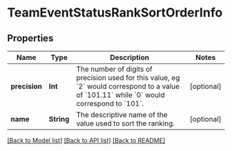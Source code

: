 # TeamEventStatusRankSortOrderInfo

## Properties
Name | Type | Description | Notes
------------ | ------------- | ------------- | -------------
**precision** | **Int** | The number of digits of precision used for this value, eg &#x60;2&#x60; would correspond to a value of &#x60;101.11&#x60; while &#x60;0&#x60; would correspond to &#x60;101&#x60;. | [optional] 
**name** | **String** | The descriptive name of the value used to sort the ranking. | [optional] 

[[Back to Model list]](../README.md#documentation-for-models) [[Back to API list]](../README.md#documentation-for-api-endpoints) [[Back to README]](../README.md)


